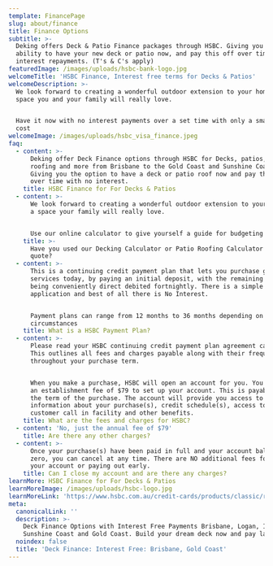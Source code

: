 ```yaml
---
template: FinancePage
slug: about/finance
title: Finance Options
subtitle: >-
  Deking offers Deck & Patio Finance packages through HSBC. Giving you the
  ability to have your new deck or patio now, and pay this off over time with no
  interest repayments. (T's & C's apply)
featuredImage: /images/uploads/hsbc-bank-logo.jpg
welcomeTitle: 'HSBC Finance, Interest free terms for Decks & Patios'
welcomeDescription: >-
  We look forward to creating a wonderful outdoor extension to your home and a
  space you and your family will really love.


  Have it now with no interest payments over a set time with only a small set up
  cost
welcomeImage: /images/uploads/hsbc_visa_finance.jpeg
faq:
  - content: >-
      Deking offer Deck Finance options through HSBC for Decks, patios, patio
      roofing and more from Brisbane to the Gold Coast and Sunshine Coast.
      Giving you the option to have a deck or patio roof now and pay this off
      over time with no interest.
    title: HSBC Finance for For Decks & Patios
  - content: >-
      We look forward to creating a wonderful outdoor extension to your home and
      a space your family will really love.


      Use our online calculator to give yourself a guide for budgeting purposes.
    title: >-
      Have you used our Decking Calculator or Patio Roofing Calculator to get a
      quote?
  - content: >-
      This is a continuing credit payment plan that lets you purchase goods or
      services today, by paying an initial deposit, with the remaining balance
      being conveniently direct debited fortnightly. There is a simple
      application and best of all there is No Interest.


      Payment plans can range from 12 months to 36 months depending on your
      circumstances
    title: What is a HSBC Payment Plan?
  - content: >-
      Please read your HSBC continuing credit payment plan agreement carefully.
      This outlines all fees and charges payable along with their frequency,
      throughout your purchase term.


      When you make a purchase, HSBC will open an account for you. You will pay
      an establishment fee of $79 to set up your account. This is payable over
      the term of the purchase. The account will provide you access to online
      information about your purchase(s), credit schedule(s), access to our 1800
      customer call in facility and other benefits.
    title: What are the fees and charges for HSBC?
  - content: 'No, just the annual fee of $79'
    title: Are there any other charges?
  - content: >-
      Once your purchase(s) have been paid in full and your account balance is
      zero, you can cancel at any time. There are NO additional fees for closing
      your account or paying out early.
    title: Can I close my account and are there any charges?
learnMore: HSBC Finance for For Decks & Patios
learnMoreImage: /images/uploads/hsbc-logo.jpg
learnMoreLink: 'https://www.hsbc.com.au/credit-cards/products/classic/retailer-sign-up/'
meta:
  canonicalLink: ''
  description: >-
    Deck Finance Options with Interest Free Payments Brisbane, Logan, Ipswich,
    Sunshine Coast and Gold Coast. Build your dream deck now and pay later.
  noindex: false
  title: 'Deck Finance: Interest Free: Brisbane, Gold Coast'
---
```



